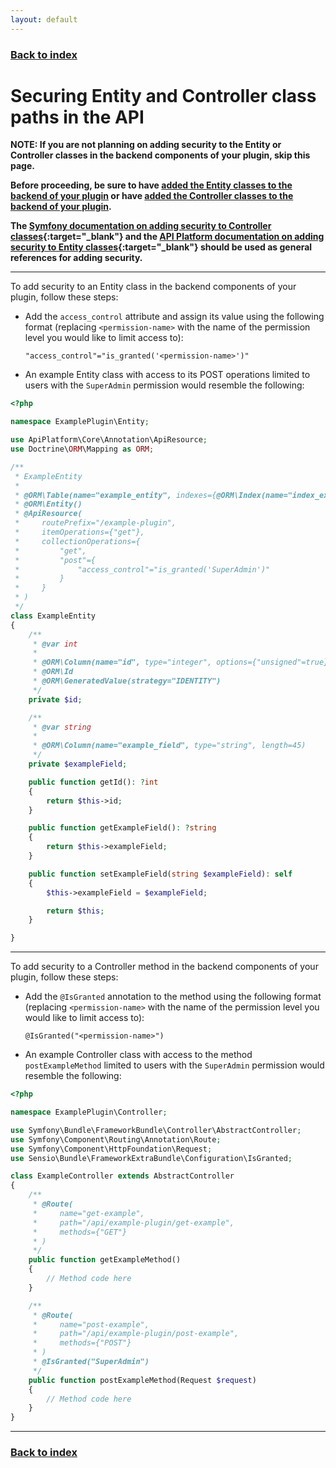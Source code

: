 ```yaml
---
layout: default
---
```


### [Back to index](./index.html)

# Securing Entity and Controller class paths in the API

**NOTE: If you are not planning on adding security to the Entity or Controller classes in the backend components of your plugin, skip this page.**

**Before proceeding, be sure to have [added the Entity classes to the backend of your plugin](./adding-entity-classes.html) 
  or have [added the Controller classes to the backend of your plugin](./adding-controller-classes.html).**

**The [Symfony documentation on adding security to Controller classes](https://symfony.com/doc/current/security.html#denying-access-roles-and-other-authorization){:target="_blank"} 
  and the [API Platform documentation on adding security to Entity classes](https://api-platform.com/docs/core/security/){:target="_blank"} 
  should be used as general references for adding security.**
  
* * *

To add security to an Entity class in the backend components of your plugin, follow these steps:
- Add the `access_control` attribute and assign its value using the following format (replacing `<permission-name>` with 
  the name of the permission level you would like to limit access to):
  
  ```
  "access_control"="is_granted('<permission-name>')"
  ```
  
- An example Entity class with access to its POST operations limited to users with the `SuperAdmin` permission would 
  resemble the following:

```php
<?php

namespace ExamplePlugin\Entity;

use ApiPlatform\Core\Annotation\ApiResource;
use Doctrine\ORM\Mapping as ORM;

/**
 * ExampleEntity
 *
 * @ORM\Table(name="example_entity", indexes={@ORM\Index(name="index_example_field", columns={"example_field"})})
 * @ORM\Entity()
 * @ApiResource(
 *     routePrefix="/example-plugin",
 *     itemOperations={"get"},
 *     collectionOperations={
 *         "get",
 *         "post"={
 *             "access_control"="is_granted('SuperAdmin')"
 *         } 
 *     }
 * )
 */
class ExampleEntity
{
    /**
     * @var int
     *
     * @ORM\Column(name="id", type="integer", options={"unsigned"=true})
     * @ORM\Id
     * @ORM\GeneratedValue(strategy="IDENTITY")
     */
    private $id;

    /**
     * @var string
     *
     * @ORM\Column(name="example_field", type="string", length=45)
     */
    private $exampleField;

    public function getId(): ?int
    {
        return $this->id;
    }

    public function getExampleField(): ?string
    {
        return $this->exampleField;
    }

    public function setExampleField(string $exampleField): self
    {
        $this->exampleField = $exampleField;

        return $this;
    }

}
```

* * *

To add security to a Controller method in the backend components of your plugin, follow these steps:
- Add the `@IsGranted` annotation to the method using the following format (replacing `<permission-name>` with 
  the name of the permission level you would like to limit access to):
  
  ```
  @IsGranted("<permission-name>")
  ```
  
- An example Controller class with access to the method `postExampleMethod` limited to users with the `SuperAdmin` permission would 
  resemble the following:

```php
<?php

namespace ExamplePlugin\Controller;

use Symfony\Bundle\FrameworkBundle\Controller\AbstractController;
use Symfony\Component\Routing\Annotation\Route;
use Symfony\Component\HttpFoundation\Request;
use Sensio\Bundle\FrameworkExtraBundle\Configuration\IsGranted;

class ExampleController extends AbstractController
{
    /**
     * @Route(
     *     name="get-example",
     *     path="/api/example-plugin/get-example",
     *     methods={"GET"}
     * )
     */
    public function getExampleMethod()
    {
        // Method code here
    }

    /**
     * @Route(
     *     name="post-example",
     *     path="/api/example-plugin/post-example",
     *     methods={"POST"}
     * )
     * @IsGranted("SuperAdmin")
     */
    public function postExampleMethod(Request $request)
    {
        // Method code here
    }
}
```

* * *

### [Back to index](./index.html)
